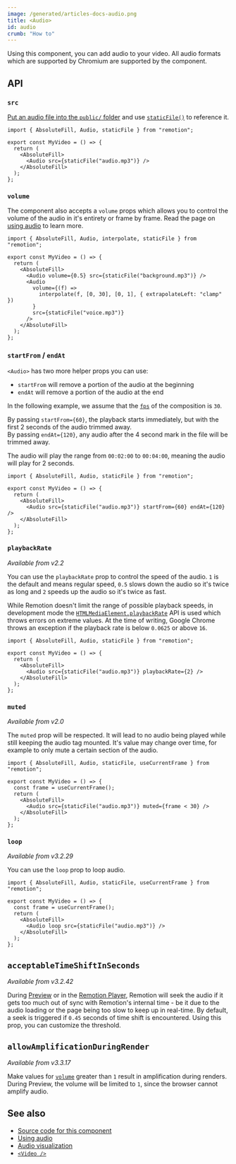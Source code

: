 ```yaml
---
image: /generated/articles-docs-audio.png
title: <Audio>
id: audio
crumb: "How to"
---
```


Using this component, you can add audio to your video. All audio formats which are supported by Chromium are supported by the component.

## API

### `src`

[Put an audio file into the `public/` folder](/docs/assets) and use [`staticFile()`](/docs/staticfile) to reference it.

```tsx twoslash
import { AbsoluteFill, Audio, staticFile } from "remotion";

export const MyVideo = () => {
  return (
    <AbsoluteFill>
      <Audio src={staticFile("audio.mp3")} />
    </AbsoluteFill>
  );
};
```

### `volume`

The component also accepts a `volume` props which allows you to control the volume of the audio in it's entirety or frame by frame. Read the page on [using audio](/docs/using-audio) to learn more.

```tsx twoslash
import { AbsoluteFill, Audio, interpolate, staticFile } from "remotion";

export const MyVideo = () => {
  return (
    <AbsoluteFill>
      <Audio volume={0.5} src={staticFile("background.mp3")} />
      <Audio
        volume={(f) =>
          interpolate(f, [0, 30], [0, 1], { extrapolateLeft: "clamp" })
        }
        src={staticFile("voice.mp3")}
      />
    </AbsoluteFill>
  );
};
```

### `startFrom` / `endAt`

`<Audio>` has two more helper props you can use:

- `startFrom` will remove a portion of the audio at the beginning
- `endAt` will remove a portion of the audio at the end

In the following example, we assume that the [`fps`](/docs/composition#fps) of the composition is `30`.

By passing `startFrom={60}`, the playback starts immediately, but with the first 2 seconds of the audio trimmed away.  
By passing `endAt={120}`, any audio after the 4 second mark in the file will be trimmed away.

The audio will play the range from `00:02:00` to `00:04:00`, meaning the audio will play for 2 seconds.

```tsx twoslash
import { AbsoluteFill, Audio, staticFile } from "remotion";

export const MyVideo = () => {
  return (
    <AbsoluteFill>
      <Audio src={staticFile("audio.mp3")} startFrom={60} endAt={120} />
    </AbsoluteFill>
  );
};
```

### `playbackRate`

_Available from v2.2_

You can use the `playbackRate` prop to control the speed of the audio. `1` is the default and means regular speed, `0.5` slows down the audio so it's twice as long and `2` speeds up the audio so it's twice as fast.

While Remotion doesn't limit the range of possible playback speeds, in development mode the [`HTMLMediaElement.playbackRate`](https://developer.mozilla.org/en-US/docs/Web/API/HTMLMediaElement/playbackRate) API is used which throws errors on extreme values. At the time of writing, Google Chrome throws an exception if the playback rate is below `0.0625` or above `16`.

```tsx twoslash
import { AbsoluteFill, Audio, staticFile } from "remotion";

export const MyVideo = () => {
  return (
    <AbsoluteFill>
      <Audio src={staticFile("audio.mp3")} playbackRate={2} />
    </AbsoluteFill>
  );
};
```

### `muted`

_Available from v2.0_

The `muted` prop will be respected. It will lead to no audio being played while still keeping the audio tag mounted. It's value may change over time, for example to only mute a certain section of the audio.

```tsx twoslash
import { AbsoluteFill, Audio, staticFile, useCurrentFrame } from "remotion";

export const MyVideo = () => {
  const frame = useCurrentFrame();
  return (
    <AbsoluteFill>
      <Audio src={staticFile("audio.mp3")} muted={frame < 30} />
    </AbsoluteFill>
  );
};
```

### `loop`

_Available from v3.2.29_

You can use the `loop` prop to loop audio.

```tsx twoslash
import { AbsoluteFill, Audio, staticFile, useCurrentFrame } from "remotion";

export const MyVideo = () => {
  const frame = useCurrentFrame();
  return (
    <AbsoluteFill>
      <Audio loop src={staticFile("audio.mp3")} />
    </AbsoluteFill>
  );
};
```

## `acceptableTimeShiftInSeconds`

_Available from v3.2.42_

During [Preview](/docs/terminology#remotion-preview) or in the [Remotion Player](/docs/player), Remotion will seek the audio if it gets too much out of sync with Remotion's internal time - be it due to the audio loading or the page being too slow to keep up in real-time. By default, a seek is triggered if `0.45` seconds of time shift is encountered. Using this prop, you can customize the threshold.

## `allowAmplificationDuringRender`

_Available from v3.3.17_

Make values for [`volume`](#volume) greater than `1` result in amplification during renders.  
During Preview, the volume will be limited to `1`, since the browser cannot amplify audio.

## See also

- [Source code for this component](https://github.com/remotion-dev/remotion/blob/main/packages/core/src/audio/Audio.tsx)
- [Using audio](/docs/using-audio)
- [Audio visualization](/docs/audio-visualization)
- [`<Video />`](/docs/video)
